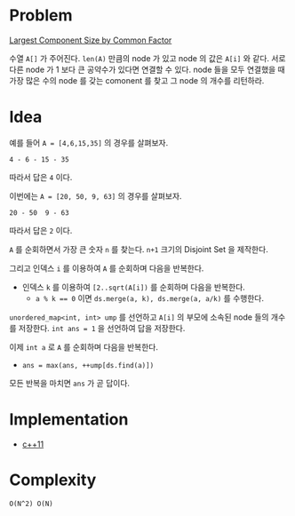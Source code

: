 # Problem

[Largest Component Size by Common Factor](https://leetcode.com/problems/largest-component-size-by-common-factor/)

수열 `A[]` 가 주어진다. `len(A)` 만큼의 node 가 있고 node 의 값은
`A[i]` 와 같다. 서로 다른 node 가 1 보다 큰 공약수가 있다면 연결할 수
있다.  node 들을 모두 연결했을 때 가장 많은 수의 node 를 갖는 comonent
를 찾고 그 node 의 개수를 리턴하라.

# Idea

예를 들어 `A = [4,6,15,35]` 의 경우를 살펴보자.

```
4 - 6 - 15 - 35
```

따라서 답은 `4` 이다.

이번에는 `A = [20, 50, 9, 63]` 의 경우를 살펴보자.

```
20 - 50  9 - 63
```

따라서 답은 `2` 이다.

`A` 를 순회하면서 가장 큰 숫자 `n` 를 찾는다.  `n+1` 크기의 Disjoint
Set 을 제작한다.

그리고 인덱스 `i` 를 이용하여 `A` 를 순회하며 다음을 반복한다.

* 인덱스 `k` 를 이용하여 `[2..sqrt(A[i])` 를 순회하며 다음을 반복한다.
  * `a % k == 0` 이면 `ds.merge(a, k), ds.merge(a, a/k)` 를 수행한다.
  
`unordered_map<int, int> ump` 를 선언하고 `A[i]` 의 부모에 소속된 node
들의 개수를 저장한다. `int ans = 1` 을 선언하여 답을 저장한다.

이제 `int a` 로 `A` 를 순회하며 다음을 반복한다.

* `ans = max(ans, ++ump[ds.find(a)])`

모든 반복을 마치면 `ans` 가 곧 답이다.

# Implementation

* [c++11](a.cpp)

# Complexity

```
O(N^2) O(N)
```
